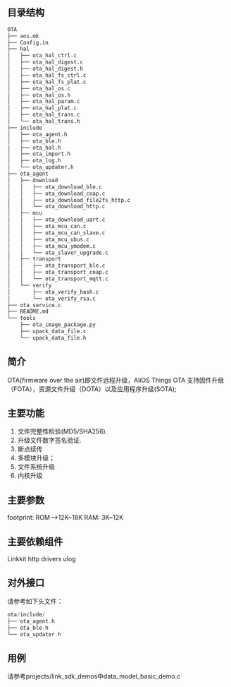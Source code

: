## 目录结构

```sh
OTA
├── aos.mk
├── Config.in
├── hal
│   ├── ota_hal_ctrl.c
│   ├── ota_hal_digest.c
│   ├── ota_hal_digest.h
│   ├── ota_hal_fs_ctrl.c
│   ├── ota_hal_fs_plat.c
│   ├── ota_hal_os.c
│   ├── ota_hal_os.h
│   ├── ota_hal_param.c
│   ├── ota_hal_plat.c
│   ├── ota_hal_trans.c
│   └── ota_hal_trans.h
├── include
│   ├── ota_agent.h
│   ├── ota_ble.h
│   ├── ota_hal.h
│   ├── ota_import.h
│   ├── ota_log.h
│   └── ota_updater.h
├── ota_agent
│   ├── download
│   │   ├── ota_download_ble.c
│   │   ├── ota_download_coap.c
│   │   ├── ota_download_file2fs_http.c
│   │   └── ota_download_http.c
│   ├── mcu
│   │   ├── ota_download_uart.c
│   │   ├── ota_mcu_can.c
│   │   ├── ota_mcu_can_slave.c
│   │   ├── ota_mcu_ubus.c
│   │   ├── ota_mcu_ymodem.c
│   │   └── ota_slaver_upgrade.c
│   ├── transport
│   │   ├── ota_transport_ble.c
│   │   ├── ota_transport_coap.c
│   │   └── ota_transport_mqtt.c
│   └── verify
│       ├── ota_verify_hash.c
│       └── ota_verify_rsa.c
├── ota_service.c
├── README.md
└── tools
    ├── ota_image_package.py
    ├── upack_data_file.c
    └── upack_data_file.h

```
## 简介
OTA(firmware over the air)即文件远程升级，AliOS Things OTA 支持固件升级（FOTA），资源文件升级（DOTA）以及应用程序升级(SOTA);

## 主要功能
1. 文件完整性检验(MD5/SHA256).
2. 升级文件数字签名验证.
3. 断点续传
4. 多模块升级；
5. 文件系统升级
6. 内核升级

## 主要参数
footprint: ROM-->12K~18K RAM: 3K~12K

## 主要依赖组件

Linkkit http drivers ulog

## 对外接口
请参考如下头文件：
```c
ota/include/
├── ota_agent.h
├── ota_ble.h
└── ota_updater.h
```
## 用例
请参考projects/link_sdk_demos中data_model_basic_demo.c
